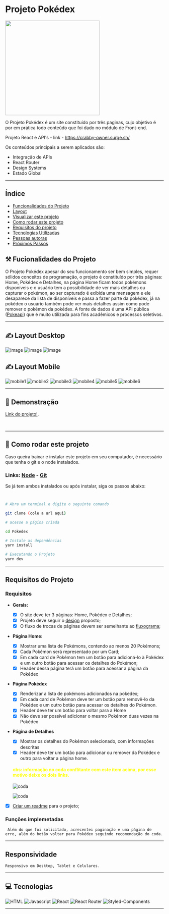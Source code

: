 <span id="home"></span>
# Projeto Pokédex

<img style='width: 300px' src='./public/image/projeto/Pokemon-1.webp'/>

<p>O Projeto Pokédex é um site constituído por três paginas, cujo objetivo é por em prática todo conteúdo que foi dado no módulo de Front-end.</p>

Projeto React e API's - link - https://crabby-owner.surge.sh/

Os conteúdos principais a serem aplicados são:

- Integração de APIs
- React Router
- Design Systems
- Estado Global

<hr/>

## Índice

- <a href="#funcionalidades">Funcionalidades do Projeto</a>
- <a href="#layout">Layout</a>
- <a href="#link">Visualizar este projeto</a>
- <a href="#comorodar">Como rodar este projeto</a>
- <a href="#requisitos">Requisitos do projeto</a>
- <a href="#tecnologias">Tecnologias Utilizadas</a>
- <a href="#author">Pessoas autoras</a>
- <a href="#next">Próximos Passos</a>

<span id='funcionalidades'></span>
## ⚒ Fucionalidades do Projeto

O Projeto Pokédex apesar do seu funcionamento ser bem simples, requer sólidos conceitos de programação, o projeto é constituído por três páginas: Home, Pokédex e Detalhes, na página Home ficam todos pokémons disponíveis e o usuário tem a possibilidade de ver mais detalhes ou capturar o pokémon, ao ser capturado é exibida uma mensagem e ele desaparece da lista de disponíveis e passa a fazer parte da pokédex, já na pokédex o usuário também pode ver mais detalhes assim como pode remover o pokémon da pokédex. A fonte de dados é uma API pública (<a href='https://pokeapi.co/'>Pokeapi</a>) que é muito utilizada para fins acadêmicos e processos seletivos.

<hr/>

<span id="layout"></span>

## ✍ Layout Desktop

![image](public/image/projeto/desktop1.png)
![image](public/image/projeto/desktop2.png)
![image](public/image/projeto/desktop3.png)

## ✍ Layout Mobile

![mobile1](./public/image/projeto/mobile1.jpg)
![mobile2](./public/image/projeto/mobile2.jpg)
![mobile3](./public/image/projeto/mobile3.jpg)
![mobile4](./public/image/projeto/mobile4.jpg)
![mobile5](./public/image/projeto/mobile5.jpg)
![mobile6](./public/image/projeto/mobile6.jpg)

<!-- <img style='height: 250px; width:150px; display: inline-block' src='./public/image/projeto/mobile1.jpg' alt='layout mobile'/>
<img style='height: 250px; width:150px; display: inline-block' src='./public/image/projeto/mobile2.jpg' alt='layout mobile' />
<img style='height: 250px; width:150px; display: inline-block' src='./public/image/projeto/mobile3.jpg' alt='layout mobile' />
<img style='height: 250px; width:150px; display: inline-block' src='./public/image/projeto/mobile4.jpg' alt='layout mobile' />
<img style='height: 250px; width:150px; display: inline-block' src='./public/image/projeto/mobile5.jpg' alt='layout mobile' />
<img style='height: 250px; width:150px; display: inline-block' src='./public/image/projeto/mobile6.jpg' alt='layout mobile' /> -->
<hr/>

<span id="link"></span>  
## 🔗 Demonstração<br/>
[Link do projeto!](https://crabby-owner.surge.sh/).

<br/>
<span id='comorodar'></span>
 
<hr/>

## 📄 Como rodar este projeto

<p>Caso queira baixar e instalar este projeto em seu computador, é necessário que tenha o git e o node instalados.</p>

### Links:  <a href="https://nodejs.org/en">Node</a> - <a href="https://git-scm.com/">Git</a>

<p>Se já tem ambos instalados ou após instalar, siga os passos abaixo:</p>

```bash


# Abra um terminal e digite o seguinte comando

git clone (cole a url aqui)

# acesse a página criada 

cd Pokedex

# Instale as dependências
yarn install

# Executando o Projeto
yarn dev

```

<hr/>

<span id='requisitos'></span>

## Requisitos do Projeto 

### **Requisitos**
- **Gerais:**
	- [x] O site deve ter 3 páginas: Home, Pokédex e Detalhes;
	- [x] Projeto deve seguir o [design](https://www.figma.com/file/KseyA2Ofghiek2Cy3ZaDre/Poked%C3%A9x?t=AEi3zEmWmarf1FbP-0 "design") proposto;
	- [x] O fluxo de trocas de páginas devem ser semelhante ao [fluxograma](https://www.figma.com/proto/KseyA2Ofghiek2Cy3ZaDre/Poked%C3%A9x?page-id=0%3A1&node-id=2%3A2&viewport=358%2C197%2C0.27&scaling=scale-down&starting-point-node-id=2%3A2 "fluxograma");
- **Página Home:**
	- [x]  Mostrar uma lista de Pokémons, contendo ao menos 20 Pokémons;
	- [x] Cada Pokémon será representado por um Card;
	- [x] Em cada card de Pokémon tem um botão para adicioná-lo à Pokédex e um outro botão para acessar os detalhes do Pokémon;
	- [x] Header dessa página terá um botão para acessar a página da Pokédex
- **Página Pokédex**
	- [x] Renderizar a lista de pokémons adicionados na pokedex;
	- [x] Em cada card de Pokémon deve ter um botão para removê-lo da Pokédex e um outro botão para acessar os detalhes do Pokémon.
	- [x] Header deve ter um botão para voltar para a Home
	- [x] Não deve ser possível adicionar o mesmo Pokémon duas vezes na Pokédex
- **Página de Detalhes**
	- [x] Mostrar os detalhes do Pokémon selecionado, com informações descritas
	- [x] Header deve ter um botão para adicionar ou remover da Pokédex e outro para voltar a página home.

	<h4 style='color:yellow'>obs: informação no coda conflitante com este ítem acima, por esse motivo
	deixe os dois links.</h4>



	![coda](./public/image/projeto/nocoda.png)
	
	![coda](./public/image/projeto/coda1.png)

- [x] [Criar um readme](https://www.youtube.com/watch?v=1QKwP0SJK-c "Crie um readme") para o projeto;

### Funções implemetadas
```
 Além do que foi solicitado, acrecentei paginação e uma página de erro, além do botão voltar para Pokédex seguindo recomendação do coda.
```
<hr/>

## Responsividade

```
Responsivo em Desktop, Tablet e Celulares.
``` 
<hr/>

<span id="tecnologias"></span>
## 💻 Tecnologias

![HTML](https://user-images.githubusercontent.com/106079184/227619911-eb73aabd-7739-47c0-bbcb-e0920902ead3.png)
![Javascript](https://user-images.githubusercontent.com/106079184/227620446-5307c4f2-0af2-4b7d-8696-a17780a13148.png)
![React](https://user-images.githubusercontent.com/106079184/227620813-6e3311e8-9992-407a-8cae-abf2711f1af8.png)
![React Router](https://user-images.githubusercontent.com/106079184/227621258-7a953c29-092e-43e6-a688-5d08279d7818.png)
![Styled-Components](https://user-images.githubusercontent.com/106079184/227621509-7956f644-df78-41b1-a26d-ec88112b7de1.png)


<hr/>

